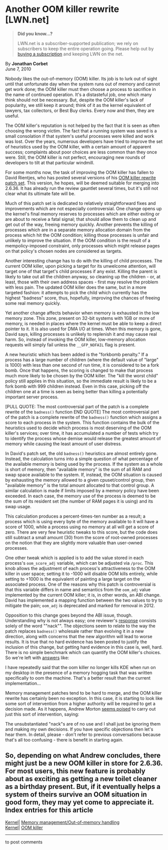# Another OOM killer rewrite [LWN.net]

> **Did you know...?**
> 
> LWN.net is a subscriber-supported publication; we rely on subscribers to keep the entire operation going. Please help out by [buying a subscription](/Promo/nst-nag4/subscribe) and keeping LWN on the net. 

By **Jonathan Corbet**  
June 7, 2010 

Nobody likes the out-of-memory (OOM) killer. Its job is to lurk out of sight until that unfortunate day when the system runs out of memory and cannot get work done; the OOM killer must then choose a process to sacrifice in the name of continued operation. It's a distasteful job, one which many think should not be necessary. But, despite the OOM killer's lack of popularity, we still keep it around; think of it as the kernel equivalent of lawyers, tax collectors, or Best Buy clerks. Every now and then, they are useful. 

The OOM killer's reputation is not helped by the fact that it is seen as often choosing the wrong victim. The fact that a running system was saved is a small consolation if that system's useful processes were killed and work was lost. Over the years, numerous developers have tried to improve the set of heuristics used by the OOM killer, with a certain amount of apparent success; complaints about poor choices are less common than they once were. Still, the OOM killer is not perfect, encouraging new rounds of developers to tilt at that particular windmill. 

For some months now, the task of improving the OOM killer has fallen to David Rientjes, who has posted several versions of his [OOM killer rewrite patch set](http://lwn.net/Articles/391206/). This version, he hopes, will be deemed suitable for merging into 2.6.36. It has already run the review gauntlet several times, but it's still not clear what its ultimate fate will be. 

Much of this patch set is dedicated to relatively straightforward fixes and improvements which are not especially controversial. One change opens up the kernel's final memory reserves to processes which are either exiting or are about to receive a fatal signal; that should allow them to clean up and get out of the way, freeing memory quickly. Another prevents the killing of processes which are in a separate memory allocation domain from the process which hit the OOM condition; killing those processes is unfair and unlikely to improve the situation. If the OOM condition is the result of a mempolicy-imposed constraint, only processes which might release pages on that policy's chosen nodes are considered as targets. 

Another interesting change has to do with the killing of child processes. The current OOM killer, upon picking a target for its unwelcome attention, will target one of that target's child processes if any exist. Killing the parent is likely to take out all the children anyway, so cleaning up the children - or, at least, those with their own address spaces - first may resolve the problem with less pain. The updated OOM killer does the same, but in a more targeted fashion: it attempts to pick the child which currently has the highest "badness" score, thus, hopefully, improving the chances of freeing some real memory quickly. 

Yet another change affects behavior when memory is exhausted in the low memory zone. This zone, present on 32-bit systems with 1GB or more of memory, is needed in places where the kernel must be able to keep a direct pointer to it. It is also used for DMA I/O at times. When this memory is gone, David says, killing processes is unlikely to replenish it and may cause real harm. So, instead of invoking the OOM killer, low-memory allocation requests will simply fail unless the `__GFP_NOFAIL` flag is present. 

A new heuristic which has been added is the "forkbomb penalty." If a process has a large number of children (where the default value of "large" is 1000) with less than one second of run time, it is considered to be a fork bomb. Once that happens, the scoring is changed to make that process much more likely to be chosen by the OOM killer. The "kill the worst child" policy still applies in this situation, so the immediate result is likely to be a fork bomb with 999 children instead. Even in this case, picking off the children one at a time is seen as being better than killing a potentially important server process. 

[PULL QUOTE:  The most controversial part of the patch is a complete rewrite of the `badness()` function  END QUOTE] The most controversial part of the patch is a complete rewrite of the `badness()` function which assigns a score to each process in the system. This function contains the bulk of the heuristics used to decide which process is most deserving of the OOM killer's services; over time, it has accumulated a number of tests which try to identify the process whose demise would release the greatest amount of memory while causing the least amount of user distress. 

In David's patch set, the old `badness()` heuristics are almost entirely gone. Instead, the calculation turns into a simple question of what percentage of the available memory is being used by the process. If the system as a whole is short of memory, then "available memory" is the sum of all RAM and swap space available to the system. If, instead, the OOM situation is caused by exhausting the memory allowed to a given cpuset/control group, then "available memory" is the total amount allocated to that control group. A similar calculation is made if limits imposed by a memory policy have been exceeded. In each case, the memory use of the process is deemed to be the sum of its resident set (the number of RAM pages it is using) and its swap usage. 

This calculation produces a percent-times-ten number as a result; a process which is using every byte of the memory available to it will have a score of 1000, while a process using no memory at all will get a score of zero. There are very few heuristic tweaks to this score, but the code does still subtract a small amount (30) from the score of root-owned processes on the notion that they are slightly more valuable than user-owned processes. 

One other tweak which is applied is to add the value stored in each process's `oom_score_adj` variable, which can be adjusted via `/proc`. This knob allows the adjustment of each process's attractiveness to the OOM killer in user space; setting it to -1000 will disable OOM kills entirely, while setting to +1000 is the equivalent of painting a large target on the associated process. One of the reasons why this patch is controversial is that this variable differs in name and semantics from the `oom_adj` value implemented by the current OOM killer; it is, in other words, an ABI change. David has implemented a mapping function between the two values to try to mitigate the pain; `oom_adj` is deprecated and marked for removal in 2012. 

Opposition to this change goes beyond the ABI issue, though. Understanding why is not always easy; one reviewer's [response](/Articles/391226/) consists solely of the word ""nack"". The objections seem to relate to the way the patch replaces `badness()` wholesale rather than evolving it in a new direction, along with concerns that the new algorithm will lead to worse results. It is true that no hard evidence has been posted to justify the inclusion of this change, but getting hard evidence in this case is, well, hard. There is no simple benchmark which can quantify the OOM killer's choices. So we're left with [answers](/Articles/391227/) like: 

I have repeatedly said that the oom killer no longer kills KDE when run on my desktop in the presence of a memory hogging task that was written specifically to oom the machine. That's a better result than the current implementation... 

Memory management patches tend to be hard to merge, and the OOM killer rewrite has certainly been no exception. In this case, it is starting to look like some sort of intervention from a higher authority will be required to get a decision made. As it happens, Andrew Morton [seems poised](/Articles/391228/) to carry out just this sort of intervention, saying: 

The unsubstantiated "nack"s are of no use and I shall just be ignoring them and making my own decisions. If you have specific objections then let's hear them. In detail, please - don't refer to previous conversations because that's all too confusing - there is benefit in starting again. 

So, depending on what Andrew concludes, there might just be a new OOM killer in store for 2.6.36. For most users, this new feature is probably about as exciting as getting a new toilet cleaner as a birthday present. But, if it eventually helps a system of theirs survive an OOM situation in good form, they may yet come to appreciate it.  
Index entries for this article  
---  
[Kernel](/Kernel/Index)| [Memory management/Out-of-memory handling](/Kernel/Index#Memory_management-Out-of-memory_handling)  
[Kernel](/Kernel/Index)| [OOM killer](/Kernel/Index#OOM_killer)  
  


* * *

to post comments 
